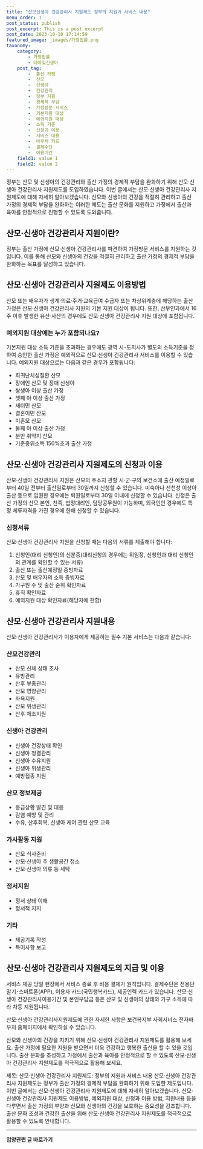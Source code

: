 ```yaml
---
title: "산모신생아 건강관리사 지원제도 정부의 지원과 서비스 내용"
menu_order: 1
post_status: publish
post_excerpt: This is a post excerpt
post_date: 2023-10-10 17:14:59
featured_image: _images/가정법률.png
taxonomy:
    category:
        - 가정법률
        - 태아및신생아
    post_tag:
        -  출산 가정
        -  산모
        -  신생아
        -  건강관리
        -  정부 지원
        -  경제적 부담
        -  가정방문 서비스
        -  기본지원 대상
        -  예외지원 대상
        -  소득 기준
        -  신청과 이용
        -  서비스 내용
        -  바우처 카드
        -  결제수단
        -  이용기간
    field1: value 1
    field2: value 2
---
```




정부는 산모 및 신생아의 건강관리와 출산 가정의 경제적 부담을 완화하기 위해 산모·신생아 건강관리사 지원제도를 도입하였습니다. 이번 글에서는 산모·신생아 건강관리사 지원제도에 대해 자세히 알아보겠습니다. 산모와 신생아의 건강을 적절히 관리하고 출산 가정의 경제적 부담을 완화하는 이러한 제도는 출산 문화를 지원하고 가정에서 출산과 육아를 안정적으로 진행할 수 있도록 도와줍니다.

## 산모·신생아 건강관리사 지원이란?

정부는 출산 가정에 산모·신생아 건강관리사를 파견하여 가정방문 서비스를 지원하는 것입니다. 이를 통해 산모와 신생아의 건강을 적절히 관리하고 출산 가정의 경제적 부담을 완화하는 목표를 달성하고 있습니다.

## 산모·신생아 건강관리사 지원제도 이용방법

산모 또는 배우자가 생계·의료·주거·교육급여 수급자 또는 차상위계층에 해당하는 출산가정은 산모·신생아 건강관리사 지원의 기본 지원 대상이 됩니다. 또한, 산부인과에서 16주 이후 발생한 유산·사산의 경우에도 산모·신생아 건강관리사 지원 대상에 포함됩니다.

### 예외지원 대상에는 누가 포함되나요?

기본지원 대상 소득 기준을 초과하는 경우에도 광역 시･도지사가 별도의 소득기준을 정하여 승인한 출산 가정은 예외적으로 산모·신생아 건강관리사 서비스를 이용할 수 있습니다. 예외지원 대상으로는 다음과 같은 경우가 포함됩니다:

- 희귀난치성질환 산모
- 장애인 산모 및 장애 신생아
- 쌍생아 이상 출산 가정
- 셋째 아 이상 출산 가정
- 새터민 산모
- 결혼이민 산모
- 미혼모 산모
- 둘째 아 이상 출산 가정
- 분만 취약지 산모
- 기준중위소득 150%초과 출산 가정

## 산모·신생아 건강관리사 지원제도의 신청과 이용

산모·신생아 건강관리사 지원은 산모의 주소지 관할 시·군·구의 보건소에 출산 예정일로부터 40일 전부터 출산일로부터 30일까지 신청할 수 있습니다. 미숙아나 선천성 이상아 출산 등으로 입원한 경우에는 퇴원일로부터 30일 이내에 신청할 수 있습니다. 신청은 출산 가정의 산모 본인, 친족, 법정대리인, 담당공무원이 가능하며, 외국인인 경우에도 특정 체류자격을 가진 경우에 한해 신청할 수 있습니다.

### 신청서류

산모·신생아 건강관리사 지원을 신청할 때는 다음의 서류를 제출해야 합니다:

1. 신청인(대리 신청인)의 신분증(대리신청의 경우에는 위임장, 신청인과 대리 신청인의 관계를 확인할 수 있는 서류)
2. 출산 또는 출산예정일 증빙자료
3. 산모 및 배우자의 소득 증빙자료
4. 가구원 수 및 출산 순위 확인자료
5. 휴직 확인자료
6. 예외지원 대상 확인자료(해당자에 한함)

## 산모·신생아 건강관리사 지원내용

산모·신생아 건강관리사가 이용자에게 제공하는 필수 기본 서비스는 다음과 같습니다:

### 산모건강관리

- 산모 신체 상태 조사
- 유방관리
- 산후 부종관리
- 산모 영양관리
- 좌욕지원
- 산모 위생관리
- 산후 체조지원

### 신생아 건강관리

- 신생아 건강상태 확인
- 신생아 청결관리
- 신생아 수유지원
- 신생아 위생관리
- 예방접종 지원

### 산모 정보제공

- 응급상황 발견 및 대응
- 감염 예방 및 관리
- 수유, 산후회복, 신생아 케어 관련 산모 교육

### 가사활동 지원

- 산모 식사준비
- 산모·신생아 주 생활공간 청소
- 산모·신생아 의류 등 세탁

### 정서지원

- 정서 상태 이해
- 정서적 지지

### 기타

- 제공기록 작성
- 특이사항 보고

## 산모·신생아 건강관리사 지원제도의 지급 및 이용

서비스 제공 당일 현장에서 서비스 종료 후 비용 결제가 원칙입니다. 결제수단은 전용단말기･스마트폰(APP), 이용자 카드(국민행복카드), 제공인력 카드가 있습니다. 산모·신생아 건강관리사이용기간 및 본인부담금 등은 산모 및 신생아의 상태와 가구 소득에 따라 차등 지원됩니다.

산모·신생아 건강관리사지원제도에 관한 자세한 사항은 보건복지부 사회서비스 전자바우처 홈페이지에서 확인하실 수 있습니다.

산모와 신생아의 건강을 지키기 위해 산모·신생아 건강관리사 지원제도를 활용해 보세요. 출산 가정에 필요한 지원을 받으면서 더욱 건강하고 행복한 출산을 할 수 있을 것입니다. 출산 문화를 조성하고 가정에서 출산과 육아를 안정적으로 할 수 있도록 산모·신생아 건강관리사 지원제도를 적극적으로 활용해 보세요.


제목: 산모·신생아 건강관리사 지원제도: 정부의 지원과 서비스 내용
 산모·신생아 건강관리사 지원제도는 정부가 출산 가정의 경제적 부담을 완화하기 위해 도입한 제도입니다. 이번 글에서는 산모·신생아 건강관리사 지원제도에 대해 자세히 알아보겠습니다. 산모·신생아 건강관리사 지원제도 이용방법, 예외지원 대상, 신청과 이용 방법, 지원내용 등을 다루면서 출산 가정의 부양과 산모와 신생아의 건강을 보호하는 중요성을 강조합니다. 출산 문화 조성과 건강한 출산을 위해 산모·신생아 건강관리사 지원제도를 적극적으로 활용할 수 있도록 안내합니다.


<!-- wp:separator -->
<hr class="wp-block-separator has-alpha-channel-opacity"/>
<!-- /wp:separator -->
<!-- wp:group {"backgroundColor":"base","layout":{"type":"constrained"}} -->
<div class="wp-block-group has-base-background-color has-background">
<!-- wp:paragraph {"align":"center","fontSize":"large"} -->
<p class="has-text-align-center has-large-font-size"><strong>입양관련 글 바로가기</strong></p>
<!-- /wp:paragraph -->


<!-- wp:latest-posts{"categories": [{"id": 1407, "count": 100, "description": "", "link": "https://uknowlaw.com/category/https://uknowlaw.com/category/%ec%9e%85%ec%96%91//", "name": "입양", "slug": "입양", "taxonomy": "category", "parent": 0, "meta": [],"_links":{"self":[{"href":"https://uknowlaw.com/wp-json/wp/v2/categories/1407"}],"collection":[{"href":"https://uknowlaw.com/wp-json/wp/v2/categories"}],"about":[{"href":"https://uknowlaw.com/wp-json/wp/v2/taxonomies/category"}],"wp:post_type":[{"href":"https://uknowlaw.com/wp-json/wp/v2/posts?categories=1407"}],"curies":[{"name":"wp","href":"https://api.w.org/{rel}","templated":true}]}}],"postsToShow":100,"excerptLength":28,"postLayout":"grid","columns":2,"featuredImageAlign":"left","featuredImageSizeSlug":"large","fontSize":"medium"} /-->
</div>
<!-- /wp:group -->
    
